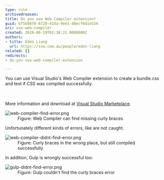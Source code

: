 ```yaml
---
type: rule
archivedreason: 
title: Do you use Web Compiler extension?
guid: bf5b98f8-6720-41da-9ee3-48ecf6d1e534
uri: use-web-compiler
created: 2018-06-19T01:38:21.0000000Z
authors:
- title: Eden Liang
  url: https://ssw.com.au/people/eden-liang
related: []
redirects:
- do-you-use-web-compiler-extension

---
```



You can use Visual Studio's Web Compiler&#160;extension&#160;to create a bundle.css and&#160;test if CSS was compiled successfully. <br>
<br><excerpt class='endintro'></excerpt><br>
<p>More information and download at&#160;<a href="https&#58;//marketplace.visualstudio.com/items?itemName=MadsKristensen.WebCompiler">Visual Studio Marketplace</a>.</p><dl class="goodImage"><dt> <img src="/PublishingImages/web-compiler-find-error.png" alt="web-compiler-find-error.png" /> </dt><dd>Figure&#58; Web Compiler can find missing curly braces</dd></dl> Unfortunately different kinds of errors, like are not caught. <dl class="badImage"><dt> <img src="/PublishingImages/web-compiler-didnt-find-error.png" alt="web-compiler-didnt-find-error.png" /> </dt><dd>Figure&#58; Curly braces in the wrong place, but still compiled successfully <br></dd></dl><p>In addition, Gulp is wrongly successful too&#58; <br></p><dl class="badImage"><dt><img src="/PublishingImages/gulp-didnt-find-error.png" alt="gulp-didnt-find-error.png" /> </dt><dd>Figure&#58; Gulp couldn't find the curly braces error​<br></dd></dl>


